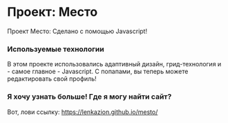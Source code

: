 # Проект: Место

Проект Место: Сделано с помощью Javascript!

### Используемые технологии

В этом проекте использовались адаптивный дизайн, грид-технология и - самое главное - Javascript. С попапами, вы теперь можете редактировать свой профиль!

### Я хочу узнать больше! Где я могу найти сайт?

Вот, лови ссылку: https://lenkazion.github.io/mesto/
